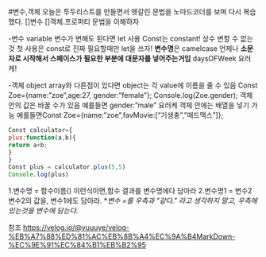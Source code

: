 #변수,객체
오늘은 투두리스트를 만들면서 헷갈린 문법을 노마드코더를 보며 다시 복습했다.
[]변수
[]객체.프로퍼티 문법을 이해하자


-변수 variable
변수가 변해도 된다면 let 사용
Const는 constant! 상수 변할 수 없는 것
첫 사용은 const로 진짜 필요할때만 let을 쓰자!
**변수명**은 camelcase 언제나 **소문자로 시작해서 스페이스가 필요한 부분에 대문자를 넣어주는거임** daysOFWeek 요러케!

-객체 object
array와 다른점이 있다면 object는 각 value에 이름을 줄 수 있음
Const Zoe={name:”zoe”,age:27, gender:”female”};
Console.log(Zoe.gender);
객체 안의 값은 바꿀 수가 있음 예를들면 gender:”male” 요러케
객체 안에는 배열을 넣기 가능 예를들면Const Zoe={name:”zoe”,favMovie:[“기생충”,”매드맥스”]};

```javascript
Const calculator={
plus:function(a,b){
return a+b;
}
}
Const plus = calculator.plus(5,5)
Console.log(plus)
```

1.변수명 = 함수이름()
이런식이면,함수 결과를 변수명에다 담아라
2.변수명1 = 변수2
변수2의 값을, 변수1에도 담아라.
**변수 =를 우측과 "같다." 라고 생각하지 말고, 우측에 있는것을 변수에 담는다.*

참조
<https://velog.io/@yuuuye/velog-%EB%A7%88%ED%81%AC%EB%8B%A4%EC%9A%B4MarkDown-%EC%9E%91%EC%84%B1%EB%B2%95>
